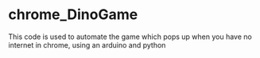 # chrome_DinoGame
This code is used to automate the game  which pops up when you have no internet in chrome, using an arduino and python
